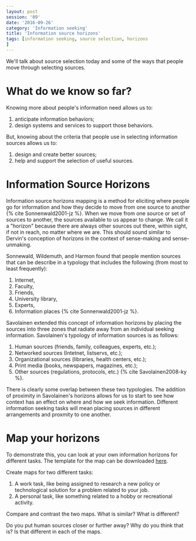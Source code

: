```yaml
--- 
layout: post 
session: '09' 
date: '2016-09-26' 
category: 'Information seeking' 
title: 'Information source horizons' 
tags: [information seeking, source selection, horizons
] 
--- 
```

We'll talk about source selection today and some of the ways that people move through selecting sources. 

<excerpt/>

# What do we know so far?

Knowing more about people's information need allows us to:

1. anticipate information behaviors; 
2. design systems and services to support those behaviors.

But, knowing about the criteria that people use in selecting information sources allows us to:

1. design and create better sources;
2. help and support the selection of useful sources. 

# Information Source Horizons

Information source horizons mapping is a method for eliciting where people go for information and how they decide to move from one source to another {% cite Sonnenwald2001-jz %}. 
When we move from one source or set of sources to another, the sources available to us appear to change. 
We call it a "horizon" because there are always other sources out there, within sight, if not in reach, no matter where we are. 
This should sound similar to Dervin's conception of horizons in the context of sense-making and sense-unmaking. 

Sonnewald, Wildemuth, and Harmon found that people mention sources that can be describe in a typology that includes the following (from most to least frequently):

1. Internet,
2. Faculty,
3. Friends,
4. University library,
5. Experts,
6. Information places {% cite Sonnenwald2001-jz %}. 

Savolainen extended this concept of information horizons by placing the sources into three zones that radiate away from an individual seeking information. 
Savolainen's typology of information sources is as follows:

1. Human sources (friends, family, colleagues, experts, etc.);
2. Networked sources (Intetnet, listservs, etc.);
3. Organizational sources (libraries, health centers, etc.);
4. Print media (books, newspapers, magazines, etc.); 
5. Other sources (regulations, protocols, etc.) {% cite Savolainen2008-ky %}. 

There is clearly some overlap between these two typologies.
The addition of proximity in Savolainen's horizons allows for us to start to see how context has an effect on where and how we seek information. 
Different information seeking tasks will mean placing sources in different arrangements and proxmity to one another. 

# Map your horizons

To demonstrate this, you can look at your own information horizons for different tasks. 
The template for the map can be downloaded [here](/reference/files/information-source-horizons-map.pdf).

Create maps for two different tasks: 

1. A work task, like being assigned to research a new policy or technological solution for a problem related to your job. 
2. A personal task, like something related to a hobby or recreational activity. 

Compare and contrast the two maps. 
What is similar? 
What is different? 

Do you put human sources closer or further away? 
Why do you think that is?
Is that different in each of the maps. 